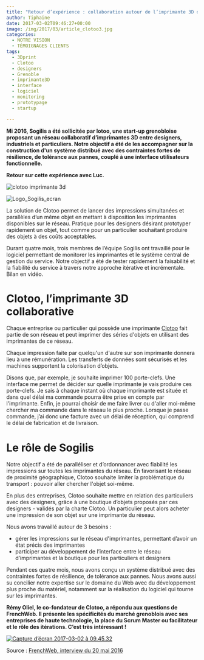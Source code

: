 ```yaml
---
title: "Retour d’expérience : collaboration autour de l’imprimante 3D de Clotoo, « la manufacture particulière »"
author: Tiphaine
date: 2017-03-02T09:46:27+00:00
image: /img/2017/03/article_clotoo3.jpg
categories:
  - NOTRE VISION
  - TÉMOIGNAGES CLIENTS
tags:
  - 3Dprint
  - Clotoo
  - designers
  - Grenoble
  - imprimante3D
  - interface
  - logiciel
  - monitoring
  - prototypage
  - startup

---
```


**Mi 2016, Sogilis a été sollicitée par lotoo, une start-up grenobloise proposant un réseau collaboratif d’imprimantes 3D entre designers, industriels et particuliers. Notre objectif a été de les accompagner sur la construction d'un système distribué avec des contraintes fortes de résilience, de tolérance aux pannes, couplé à une interface utilisateurs fonctionnelle.**

**Retour sur cette expérience avec Luc.**

![clotoo imprimante 3d](/img/2017/02/logo-clotoo.png)

![Logo_Sogilis_ecran](/img/2017/02/Logo_Sogilis_ecran.jpg)

La solution de Clotoo permet de lancer des impressions simultanées et parallèles d’un même objet en mettant à disposition les imprimantes disponibles sur le réseau. Pratique pour les designers désirant prototyper rapidement un objet, tout comme pour un particulier souhaitant produire des objets à des coûts acceptables.

Durant quatre mois, trois membres de l’équipe Sogilis ont travaillé pour le logiciel permettant de monitorer les imprimantes et le système central de gestion du service. Notre objectif a été de tester rapidement la faisabilité et la fiabilité du service à travers notre approche itérative et incrémentale. Bilan en vidéo.

# Clotoo, l’imprimante 3D collaborative

Chaque entreprise ou particulier qui possède une imprimante [Clotoo](http://www.clotoo.com/) fait partie de son réseau et peut imprimer des séries d'objets en utilisant des imprimantes de ce réseau.

Chaque impression faite par quelqu'un d'autre sur son imprimante donnera lieu à une rémunération. Les transferts de données sont sécurisés et les machines supportent la colorisation d’objets. 

Disons que, par exemple, je souhaite imprimer 100 porte-clefs. Une interface me permet de décider sur quelle imprimante je vais produire ces porte-clefs. Je sais à chaque instant où chaque imprimante est située et dans quel délai ma commande pourra être prise en compte par l'imprimante. Enfin, je pourrai choisir de me faire livrer ou d'aller moi-même chercher ma commande dans le réseau le plus proche. Lorsque je passe commande, j’ai donc une facture avec un délai de réception, qui comprend le délai de fabrication et de livraison.

# Le rôle de Sogilis

Notre objectif a été de paralléliser et d’ordonnancer avec fiabilité les impressions sur toutes les imprimantes du réseau. En favorisant le réseau de proximité géographique, Clotoo souhaite limiter la problématique du transport : pouvoir aller chercher l'objet soi-même. 

En plus des entreprises, Clotoo souhaite mettre en relation des particuliers avec des designers, grâce à une boutique d’objets proposés par ces designers - validés par la charte Clotoo. Un particulier peut alors acheter une impression de son objet sur une imprimante du réseau. 

Nous avons travaillé autour de 3 besoins : 

- gérer les impressions sur le réseau d'imprimantes, permettant d’avoir un état précis des imprimantes 
- participer au développement de l’interface entre le réseau d’imprimantes et la boutique pour les particuliers et designers  

Pendant ces quatre mois, nous avons conçu un système distribué avec des contraintes fortes de résilience, de tolérance aux pannes. Nous avons aussi su concilier notre expertise sur le domaine du Web avec du développement plus proche du matériel, notamment sur la réalisation du logiciel qui tourne sur les imprimantes.

**Rémy Oliel, le co-fondateur de Clotoo, a répondu aux questions de FrenchWeb. Il présente les spécificités du marché grenoblois avec ses entreprises de haute technologie, la place du Scrum Master ou facilitateur et le rôle des itérations. C’est très intéressant !**

[![Capture d’écran 2017-03-02 à 09.45.32](/img/2017/03/Capture-2017-03-02-09.45.32.png)][1]

Source : [FrenchWeb, interview du 20 mai 2016](http://www.dailymotion.com/video/x4bh0ji_le-debrief-de-la-semaine-avec-remy-oliel-clotoo-et-antoine-martin-zenly_tech)

[1]: https://drive.google.com/file/d/0B9DiUUwC4ObVOF82WTRyZkcySG8/view?usp=sharing
